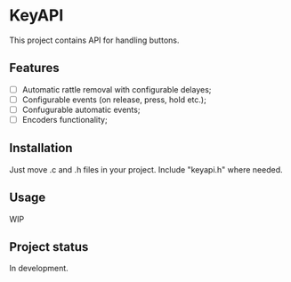 # KeyAPI
This project contains API for handling buttons.

## Features
- [ ] Automatic rattle removal with configurable delayes;
- [ ] Configurable events (on release, press, hold etc.);
- [ ] Confugurable automatic events;
- [ ] Encoders functionality;

## Installation
Just move .c and .h files in your project.
Include "keyapi.h" where needed.

## Usage
WIP

## Project status
In development.
